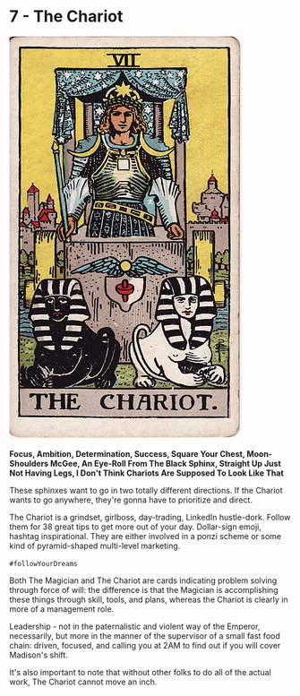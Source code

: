 # 7 - The Chariot

![chariot](../../images/tarot/7-chariot.jpg)

**Focus, Ambition, Determination, Success, Square Your Chest, Moon-Shoulders McGee, An Eye-Roll From The Black Sphinx, Straight Up Just Not Having Legs, I Don't Think Chariots Are Supposed To Look Like That**

These sphinxes want to go in two totally different directions.
If the Chariot wants to go anywhere, they're gonna have to prioritize and direct.

The Chariot is a grindset, girlboss, day-trading, LinkedIn hustle-dork. Follow them for 38 great
tips to get more out of your day. Dollar-sign emoji, hashtag inspirational. They are either involved
in a ponzi scheme or some kind of pyramid-shaped multi-level marketing.

`#followYourDreams`

Both The Magician and The Chariot are cards indicating problem solving through force of will: the difference is that the Magician is
accomplishing these things through skill, tools, and plans, whereas the Chariot is clearly in more of a management role.

Leadership - not in the paternalistic and violent way of the Emperor, necessarily, but more in the manner of the supervisor
of a small fast food chain: driven, focused, and calling you at 2AM to find out if you will cover Madison's shift.

It's also important to note that without other folks to do all of the actual work, The Chariot cannot move an inch.